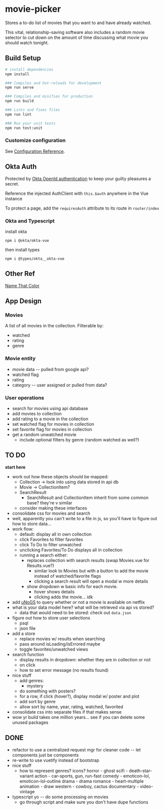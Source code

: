 # movie-picker

 Stores a to-do list of movies that you want to and have already watched.

 This vital, relationship-saving software also includes a random movie selector to cut down on the amount of time discussing what movie you should watch tonight.

## Build Setup

``` bash
# install dependencies
npm install

### Compiles and hot-reloads for development
npm run serve

### Compiles and minifies for production
npm run build

### Lints and fixes files
npm run lint

### Run your unit tests
npm run test:unit

```

### Customize configuration
See [Configuration Reference](https://cli.vuejs.org/config/).


## Okta Auth
Protected by [Okta OpenId authentication](https://developer.okta.com/blog/2018/02/15/build-crud-app-vuejs-node) to keep your guilty pleasures a secret.

Reference the injected AuthClient with `this.$auth` anywhere in the Vue instance

To protect a page, add the `requiresAuth` attribute to its route in `router/index`


### Okta and Typescript

install okta
```
npm i @okta/okta-vue
```

then install types
```
npm i @types/okta__okta-vue
```

## Other Ref
[Name That Color](http://chir.ag/projects/name-that-color/#42853E)


## App Design

### Movies
A list of all movies in the collection. Filterable by:
* watched
* rating
* genre

### Movie entity
* movie data -- pulled from google api?
* watched flag
* rating
* category -- user assigned or pulled from data?

### User operations
* search for movies using api database
* add movies to collection
* add rating to a movie in the collection
* set watched flag for movies in collection
* set favorite flag for movies in collection
* get a random unwatched movie
    - include optional filters by genre (random watched as well?)

## TO DO
**start here**
* work out how these objects should be mapped:
    - Collection -> look into using data stored in api db
    - Movie -> CollectionItem?
    - SearchResult
        * SearchResult and CollectionItem inherit from some common base? they're v similar
    - consider making these interfaces
* consolidate css for movies and search
* well, apparently you can't write to a file in js, so you'll have to figure out how to store data...
* work flow:
    - default: display all in own collection
    - click Favorites to filter favorites
    - click To Do to filter unwatched
    - unclicking Favorites/To Do displays all in collection
    - running a search either:
        * replaces collection with search results (swap Movies.vue for Results.vue?)
            - similar look to Movies but with a button to add the movie instead of watched/favorite flags
            - clicking a search result will open a modal w more details
        * show dropdown w basic info for each movie.
            - hover shows details
            - clicking adds the movie... idk
* add [uNoGS](https://rapidapi.com/unogs/api/unogs) to query whether or not a movie is available on netflix
* what is your data model here? what will be retrieved via api vs stored?
    - data that would need to be stored: check out `data.json`
* figure out how to store user selections
    - psql
    - json file
* add a store
    - replace movies w/ results when searching
    - pass around isLoading/isErrored maybe
    - toggle favorites/unwatched views
* search function
    - display results in dropdown: whether they are in collection or not
    - on click
    - how to set error message (no results found)
* nice stuff
    - add genres:
        * mystery
    - do something with posters?
    - for a row, if click (hover?), display modal w/ poster and plot
    - add sort by genre
    - allow sort by name, year, rating, watched, favorited
* consolidate css into separate files if that makes sense
* wow yr build takes one million years... see if you can delete some unused packages

## DONE
* refactor to use a centralized request mgr for cleaner code -- let components just be components
* re-write to use vuetify instead of bootstrap
* nice stuff
    - how to represent genres? icons?
        horror - ghost
        scifi - death-star-variant
        action - car-sports, gun, run-fast
        comedy - emoticon-lol, emoticon-lol-outline
        drama - drama
        romance - heart-multiple
        animation - draw
        western - cowboy, cactus
        documentary - video-vintage
* typescript yo -- do some processing on movies
    - go through script and make sure you don't have dupe functions